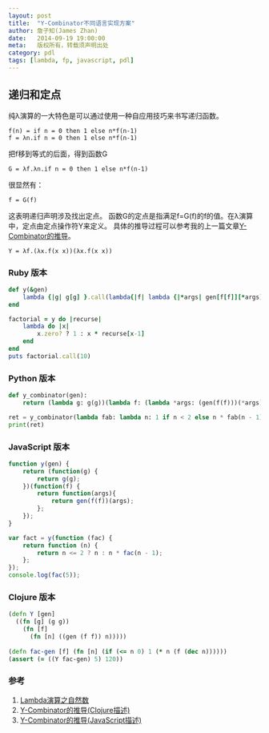 ```yaml
---
layout: post
title:  "Y-Combinator不同语言实现方案"
author: 詹子知(James Zhan)
date:   2014-09-19 19:00:00
meta:   版权所有，转载须声明出处
category: pdl
tags: [lambda, fp, javascript, pdl]
---
```


## 递归和定点
纯λ演算的一大特色是可以通过使用一种自应用技巧来书写递归函数。

~~~
f(n) = if n = 0 then 1 else n*f(n-1) 
f = λn.if n = 0 then 1 else n*f(n-1)
~~~
把f移到等式的后面，得到函数G

~~~
G = λf.λn.if n = 0 then 1 else n*f(n-1)
~~~
很显然有：

~~~
f = G(f)
~~~
这表明递归声明涉及找出定点。
函数G的定点是指满足f=G(f)的f的值。在λ演算中，定点由定点操作符Y来定义。
具体的推导过程可以参考我的上一篇文章[Y-Combinator的推导][2]。

~~~
Y = λf.(λx.f(x x))(λx.f(x x))
~~~



### Ruby 版本

~~~ruby
def y(&gen)
    lambda {|g| g[g] }.call(lambda{|f| lambda {|*args| gen[f[f]][*args] }})
end

factorial = y do |recurse|
    lambda do |x|
        x.zero? ? 1 : x * recurse[x-1]
    end
end
puts factorial.call(10)
~~~


### Python 版本

~~~python
def y_combinator(gen):    
    return (lambda g: g(g))(lambda f: (lambda *args: (gen(f(f)))(*args)))

ret = y_combinator(lambda fab: lambda n: 1 if n < 2 else n * fab(n - 1))(10)
print(ret)
~~~

### JavaScript 版本

~~~javascript
function y(gen) {
    return (function(g) {
        return g(g);
    })(function(f) {
        return function(args){
            return gen(f(f))(args);
        };
    });
}

var fact = y(function (fac) {
    return function (n) {
        return n <= 2 ? n : n * fac(n - 1);
    };
});
console.log(fac(5));
~~~

### Clojure 版本

~~~clojure
(defn Y [gen]
  ((fn [g] (g g))
    (fn [f]
      (fn [n] ((gen (f f)) n)))))
      
(defn fac-gen [f] (fn [n] (if (<= n 0) 1 (* n (f (dec n))))))
(assert (= ((Y fac-gen) 5) 120))
~~~




### 参考

1. [Lambda演算之自然数][1]
2. [Y-Combinator的推导(Clojure描述)][2]
3. [Y-Combinator的推导(JavaScript描述)][3]

[1]: http://jameszhan.github.io/2014/09/10/lambda-church-number.html "Lambda演算之自然数"
[2]: http://jameszhan.github.io/2014/09/18/lambda-y-combinator.html "Lambda演算之Y-Combinator的推导"
[3]: http://jameszhan.github.io/2014/09/18/lambda-y-combinator-javascript.html "Y-Combinator的推导(JavaScript版)"
